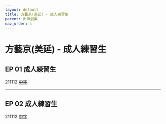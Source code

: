 ```yaml
---
layout: default
title: 方藝京(美延) - 成人練習生
parent: 出演劇集
nav_order: 4
---
```


# 方藝京(美延) - 成人練習生

## EP 01 成人練習生

211112 ~~[中字](https://www.bilibili.com/video/BV1Db4y1874L)~~

---

## EP 02 成人練習生

211112 [中字](https://www.bilibili.com/video/BV1L34y1Z75P)
